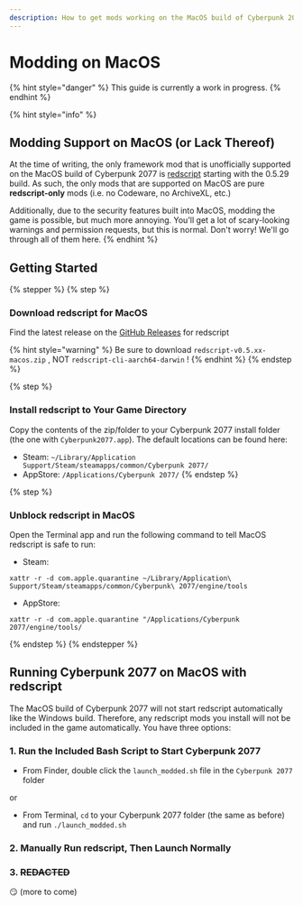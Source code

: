 ```yaml
---
description: How to get mods working on the MacOS build of Cyberpunk 2077
---
```


# Modding on MacOS

{% hint style="danger" %}
This guide is currently a work in progress.
{% endhint %}

{% hint style="info" %}
## Modding Support on MacOS (or Lack Thereof)

At the time of writing, the only framework mod that is unofficially supported on the MacOS build of Cyberpunk 2077 is [redscript](https://app.gitbook.com/o/-MP5ijqI11FeeX7c8-N8/s/-McniwB8YOK2HnJ7SYg_/) starting with the 0.5.29 build. As such, the only mods that are supported on MacOS are pure **redscript-only** mods (i.e. no Codeware, no ArchiveXL, etc.)

Additionally, due to the security features built into MacOS, modding the game is possible, but much more annoying. You'll get a lot of scary-looking warnings and permission requests, but this is normal. Don't worry! We'll go through all of them here.
{% endhint %}

## Getting Started

{% stepper %}
{% step %}
### Download redscript for MacOS

Find the latest release on the [GitHub Releases](https://github.com/jac3km4/redscript/releases/) for redscript

{% hint style="warning" %}
Be sure to download `redscript-v0.5.xx-macos.zip` , NOT `redscript-cli-aarch64-darwin` !
{% endhint %}
{% endstep %}

{% step %}
### Install redscript to Your Game Directory

Copy the contents of the zip/folder to your Cyberpunk 2077 install folder (the one with `Cyberpunk2077.app`). The default locations can be found here:

* Steam: `~/Library/Application Support/Steam/steamapps/common/Cyberpunk 2077/`
* AppStore: `/Applications/Cyberpunk 2077/`&#x20;
{% endstep %}

{% step %}
### Unblock redscript in MacOS

Open the Terminal app and run the following command to tell MacOS redscript is safe to run:

* Steam:

```
xattr -r -d com.apple.quarantine ~/Library/Application\ Support/Steam/steamapps/common/Cyberpunk\ 2077/engine/tools
```

* AppStore:

```
xattr -r -d com.apple.quarantine "/Applications/Cyberpunk 2077/engine/tools/
```
{% endstep %}
{% endstepper %}

## Running Cyberpunk 2077 on MacOS with redscript

The MacOS build of Cyberpunk 2077 will not start redscript automatically like the Windows build. Therefore, any redscript mods you install will not be included in the game automatically. You have three options:

### 1. Run the Included Bash Script to Start Cyberpunk 2077

* From Finder, double click the `launch_modded.sh` file in the `Cyberpunk 2077` folder

or

* From Terminal, `cd` to your Cyberpunk 2077 folder (the same as before) and run `./launch_modded.sh`&#x20;

### 2. Manually Run redscript, Then Launch Normally

### 3. ~~REDACTED~~

😏 (more to come)
